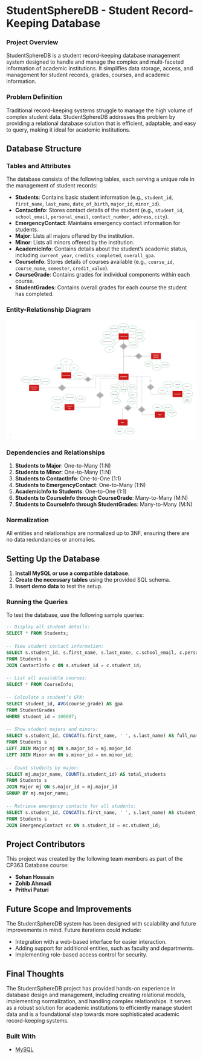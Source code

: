# StudentSphereDB - Student Record-Keeping Database

### Project Overview
StudentSphereDB is a student record-keeping database management system designed to handle and manage the complex and multi-faceted information of academic institutions. It simplifies data storage, access, and management for student records, grades, courses, and academic information.

### Problem Definition
Traditional record-keeping systems struggle to manage the high volume of complex student data. StudentSphereDB addresses this problem by providing a relational database solution that is efficient, adaptable, and easy to query, making it ideal for academic institutions.

## Database Structure

### Tables and Attributes
The database consists of the following tables, each serving a unique role in the management of student records:

- **Students**: Contains basic student information (e.g., `student_id`, `first_name`, `last_name`, `date_of_birth`, `major_id`, `minor_id`).
- **ContactInfo**: Stores contact details of the student (e.g., `student_id`, `school_email`, `personal_email`, `contact_number`, `address`, `city`).
- **EmergencyContact**: Maintains emergency contact information for students.
- **Major**: Lists all majors offered by the institution.
- **Minor**: Lists all minors offered by the institution.
- **AcademicInfo**: Contains details about the student’s academic status, including `current_year`, `credits_completed`, `overall_gpa`.
- **CourseInfo**: Stores details of courses available (e.g., `course_id`, `course_name`, `semester`, `credit_value`).
- **CourseGrade**: Contains grades for individual components within each course.
- **StudentGrades**: Contains overall grades for each course the student has completed.

### Entity-Relationship Diagram
![Entity Relationship Diagram](Entity-Relationship-Diagram.png)


### Dependencies and Relationships
1. **Students to Major**: One-to-Many (1:N)
2. **Students to Minor**: One-to-Many (1:N)
3. **Students to ContactInfo**: One-to-One (1:1)
4. **Students to EmergencyContact**: One-to-Many (1:N)
5. **AcademicInfo to Students**: One-to-One (1:1)
6. **Students to CourseInfo through CourseGrade**: Many-to-Many (M:N)
7. **Students to CourseInfo through StudentGrades**: Many-to-Many (M:N)

### Normalization
All entities and relationships are normalized up to 3NF, ensuring there are no data redundancies or anomalies.

## Setting Up the Database
1. **Install MySQL or use a compatible database**.
2. **Create the necessary tables** using the provided SQL schema.
3. **Insert demo data** to test the setup.

### Running the Queries
To test the database, use the following sample queries:

```sql
-- Display all student details:
SELECT * FROM Students;

-- View student contact information:
SELECT s.student_id, s.first_name, s.last_name, c.school_email, c.personal_email 
FROM Students s 
JOIN ContactInfo c ON s.student_id = c.student_id;

-- List all available courses:
SELECT * FROM CourseInfo;

-- Calculate a student’s GPA:
SELECT student_id, AVG(course_grade) AS gpa 
FROM StudentGrades 
WHERE student_id = 100007;

-- Show student majors and minors:
SELECT s.student_id, CONCAT(s.first_name, ' ', s.last_name) AS full_name, mj.major_name, mn.minor_name 
FROM Students s 
LEFT JOIN Major mj ON s.major_id = mj.major_id 
LEFT JOIN Minor mn ON s.minor_id = mn.minor_id;

-- Count students by major:
SELECT mj.major_name, COUNT(s.student_id) AS total_students 
FROM Students s 
JOIN Major mj ON s.major_id = mj.major_id 
GROUP BY mj.major_name;

-- Retrieve emergency contacts for all students:
SELECT s.student_id, CONCAT(s.first_name, ' ', s.last_name) AS student_name, ec.contact_name, ec.contact_phone 
FROM Students s 
JOIN EmergencyContact ec ON s.student_id = ec.student_id;
````
## Project Contributors
This project was created by the following team members as part of the CP363 Database course:

- **Sohan Hossain**
- **Zohib Ahmadi**
- **Prithvi Paturi**

## Future Scope and Improvements
The StudentSphereDB system has been designed with scalability and future improvements in mind. Future iterations could include:

- Integration with a web-based interface for easier interaction.
- Adding support for additional entities, such as faculty and departments.
- Implementing role-based access control for security.

## Final Thoughts
The StudentSphereDB project has provided hands-on experience in database design and management, including creating relational models, implementing normalization, and handling complex relationships. It serves as a robust solution for academic institutions to efficiently manage student data and is a foundational step towards more sophisticated academic record-keeping systems.

### Built With

- [MySQL](https://www.mysql.com/)


